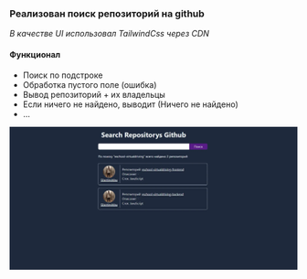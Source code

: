 ### Реализован поиск репозиторий на github

_В качестве UI использовал TailwindCss через CDN_ 


#### Функционал

- Поиск по подстроке
- Обработка пустого поле (ошибка)
- Вывод репозиторий + их владельцы
- Если ничего не найдено, выводит (Ничего не найдено)
- ...

![alt text](./img/priv.webp)